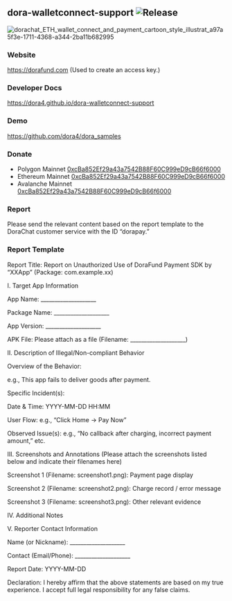 dora-walletconnect-support
![Release](https://jitpack.io/v/dora4/dora-walletconnect-support.svg)
--------------------------------

![dorachat_ETH_wallet_connect_and_payment_cartoon_style_illustrat_a97a5f3e-1711-4368-a344-2ba11b682995](https://github.com/user-attachments/assets/3f61fbec-b8b4-4636-a9eb-96eb7a327feb)

### Website

https://dorafund.com (Used to create an access key.)

### Developer Docs

https://dora4.github.io/dora-walletconnect-support

### Demo

https://github.com/dora4/dora_samples

### Donate

- Polygon Mainnet [0xcBa852Ef29a43a7542B88F60C999eD9cB66f6000](https://polygonscan.com/address/0xcBa852Ef29a43a7542B88F60C999eD9cB66f6000)
- Ethereum Mainnet [0xcBa852Ef29a43a7542B88F60C999eD9cB66f6000](https://etherscan.io/address/0xcBa852Ef29a43a7542B88F60C999eD9cB66f6000)
- Avalanche Mainnet [0xcBa852Ef29a43a7542B88F60C999eD9cB66f6000](https://avascan.info/blockchain/all/address/0xcBa852Ef29a43a7542B88F60C999eD9cB66f6000)

### Report

Please send the relevant content based on the report template to the DoraChat customer service with the ID “dorapay.”

### Report Template

Report Title: Report on Unauthorized Use of DoraFund Payment SDK by “XXApp” (Package: com.example.xx)

I. Target App Information

App Name: ____________________

Package Name: ____________________

App Version: ____________________

APK File: Please attach as a file (Filename: ____________________)

II. Description of Illegal/Non-compliant Behavior

Overview of the Behavior:

e.g., This app fails to deliver goods after payment.

Specific Incident(s):

Date & Time: YYYY-MM-DD HH:MM

User Flow: e.g., “Click Home → Pay Now”

Observed Issue(s): e.g., “No callback after charging, incorrect payment amount,” etc.

III. Screenshots and Annotations
(Please attach the screenshots listed below and indicate their filenames here)

Screenshot 1 (Filename: screenshot1.png): Payment page display

Screenshot 2 (Filename: screenshot2.png): Charge record / error message

Screenshot 3 (Filename: screenshot3.png): Other relevant evidence

IV. Additional Notes

V. Reporter Contact Information

Name (or Nickname): ____________________

Contact (Email/Phone): ____________________

Report Date: YYYY-MM-DD

Declaration:
I hereby affirm that the above statements are based on my true experience. I accept full legal responsibility for any false claims.


